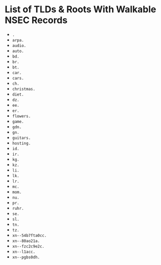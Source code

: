 # List of TLDs & Roots With Walkable NSEC Records

* `.`
* `arpa.`
* `audio.`
* `auto.`
* `bd.`
* `br.`
* `bt.`
* `car.`
* `cars.`
* `ch.`
* `christmas.`
* `diet.`
* `dz.`
* `ee.`
* `er.`
* `flowers.`
* `game.`
* `gdn.`
* `gn.`
* `guitars.`
* `hosting.`
* `id.`
* `ir.`
* `kg.`
* `kz.`
* `li.`
* `lk.`
* `lr.`
* `mc.`
* `mom.`
* `nu.`
* `pr.`
* `ruhr.`
* `se.`
* `sl.`
* `tn.`
* `tz.`
* `xn--54b7fta0cc.`
* `xn--80ao21a.`
* `xn--fzc2c9e2c.`
* `xn--l1acc.`
* `xn--pgbs0dh.`
